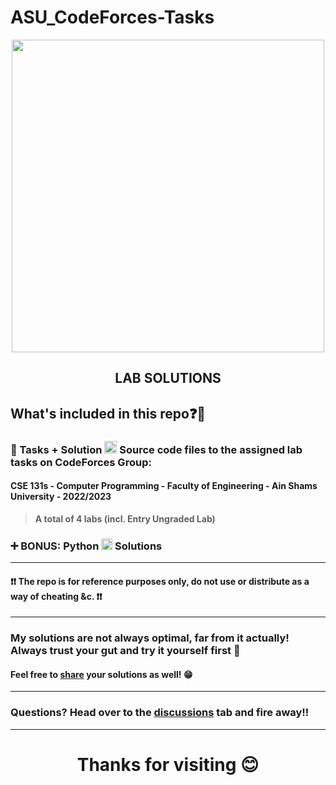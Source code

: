 # ASU_CodeForces-Tasks

<div id="header" align="center">
  <img src="https://upload.wikimedia.org/wikipedia/commons/thumb/b/b1/Codeforces_logo.svg/2560px-Codeforces_logo.svg.png" width="500"/>
</div>

<h2 align="center">LAB SOLUTIONS</h2>

## What's included in this repo❓🤔
### 📂 Tasks + Solution <img src="https://cdn-icons-png.flaticon.com/512/6132/6132222.png" width="20"> Source code files to the assigned lab tasks on CodeForces Group: <br>
#### **CSE 131s - Computer Programming - Faculty of Engineering - Ain Shams University - 2022/2023** <br>
>  **A total of 4 labs (incl. Entry Ungraded Lab)** 
### ➕ BONUS: Python <img src="https://upload.wikimedia.org/wikipedia/commons/thumb/c/c3/Python-logo-notext.svg/1869px-Python-logo-notext.svg.png" width="18"> Solutions
___________________________________________________________________
#### ❗❗ The repo is for reference purposes only, do not use or distribute as a way of cheating &c. ❗❗ 
___________________________________________________________________
### My solutions are not always optimal, far from it actually! Always trust your gut and try it yourself first 💪
#### Feel free to [share](https://github.com/dizzydroid/ASU_CodeForces-Tasks/discussions) your solutions as well! 😁

___________________________________________________________________
### **Questions?** Head over to the [discussions](https://github.com/dizzydroid/ASU_CodeForces-Tasks/discussions) tab and fire away!!
___________________________________________________________________

<h1 align="center">Thanks for visiting 😊</h1>




